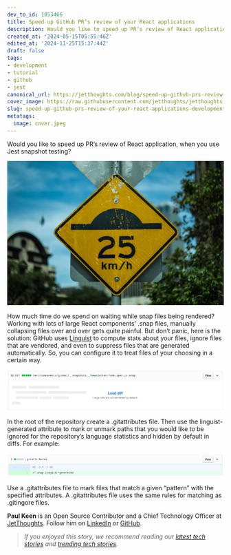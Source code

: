 ```yaml
---
dev_to_id: 1853466
title: Speed up GitHub PR’s review of your React applications
description: Would you like to speed up PR’s review of React application, when you use Jest snapshot...
created_at: '2024-05-15T05:55:46Z'
edited_at: '2024-11-25T15:37:44Z'
draft: false
tags:
- development
- tutorial
- github
- jest
canonical_url: https://jetthoughts.com/blog/speed-up-github-prs-review-of-your-react-applications-development-tutorial/
cover_image: https://raw.githubusercontent.com/jetthoughts/jetthoughts.github.io/master/content/blog/speed-up-github-prs-review-of-your-react-applications-development-tutorial/cover.jpeg
slug: speed-up-github-prs-review-of-your-react-applications-development-tutorial
metatags:
  image: cover.jpeg
---
```

Would you like to speed up PR’s review of React application, when you use Jest snapshot testing?

![Photo by [Makarios Tang](https://unsplash.com/@makariostang?utm_source=medium&utm_medium=referral) on [Unsplash](https://unsplash.com?utm_source=medium&utm_medium=referral)](file_0.jpeg)

How much time do we spend on waiting while snap files being rendered? Working with lots of large React components’ .snap files, manually collapsing files over and over gets quite painful. But don’t panic, here is the solution: GitHub uses [Linguist](https://github.com/github/linguist) to compute stats about your files, ignore files that are vendored, and even to suppress files that are generated automatically. So, you can configure it to treat files of your choosing in a certain way.

![A hidden big snapshot file](file_1.png)

In the root of the repository create a .gitattributes file. Then use the linguist-generated attribute to mark or unmark paths that you would like to be ignored for the repository’s language statistics and hidden by default in diffs. For example:

![All files with snap extension won’t be rendered](file_2.png)

Use a .gitattributes file to mark files that match a given “pattern” with the specified attributes. A .gitattributes file uses the same rules for matching as .gitingore files.

**Paul Keen** is an Open Source Contributor and a Chief Technology Officer at [JetThoughts](https://www.jetthoughts.com). Follow him on [LinkedIn](https://www.linkedin.com/in/paul-keen/) or [GitHub](https://github.com/pftg).
>  *If you enjoyed this story, we recommend reading our [latest tech stories](https://jtway.co/latest) and [trending tech stories](https://jtway.co/trending).*
